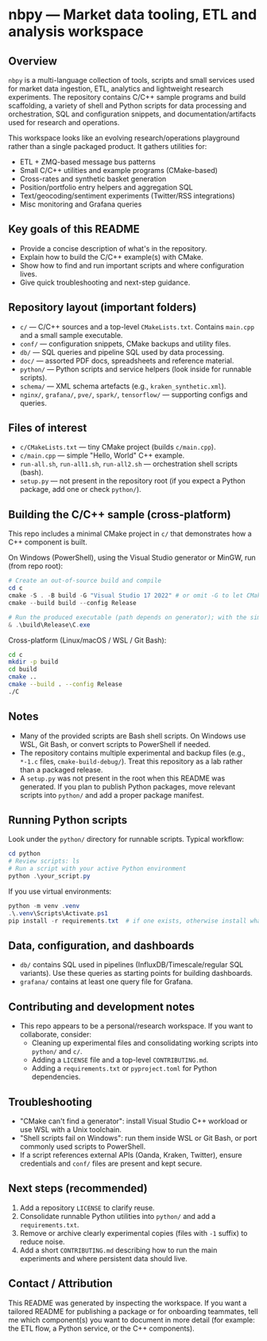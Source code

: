 
# nbpy — Market data tooling, ETL and analysis workspace

Overview
--------

`nbpy` is a multi-language collection of tools, scripts and small services used for market data ingestion, ETL, analytics and lightweight research experiments. The repository contains C/C++ sample programs and build scaffolding, a variety of shell and Python scripts for data processing and orchestration, SQL and configuration snippets, and documentation/artifacts used for research and operations.

This workspace looks like an evolving research/operations playground rather than a single packaged product. It gathers utilities for:

- ETL + ZMQ-based message bus patterns
- Small C/C++ utilities and example programs (CMake-based)
- Cross-rates and synthetic basket generation
- Position/portfolio entry helpers and aggregation SQL
- Text/geocoding/sentiment experiments (Twitter/RSS integrations)
- Misc monitoring and Grafana queries

Key goals of this README
-----------------------

- Provide a concise description of what's in the repository.
- Explain how to build the C/C++ example(s) with CMake.
- Show how to find and run important scripts and where configuration lives.
- Give quick troubleshooting and next-step guidance.

Repository layout (important folders)
-----------------------------------

- `c/` — C/C++ sources and a top-level `CMakeLists.txt`. Contains `main.cpp` and a small sample executable.
- `conf/` — configuration snippets, CMake backups and utility files.
- `db/` — SQL queries and pipeline SQL used by data processing.
- `doc/` — assorted PDF docs, spreadsheets and reference material.
- `python/` — Python scripts and service helpers (look inside for runnable scripts).
- `schema/` — XML schema artefacts (e.g., `kraken_synthetic.xml`).
- `nginx/`, `grafana/`, `pve/`, `spark/`, `tensorflow/` — supporting configs and queries.

Files of interest
-----------------

- `c/CMakeLists.txt` — tiny CMake project (builds `c/main.cpp`).
- `c/main.cpp` — simple "Hello, World" C++ example.
- `run-all.sh`, `run-all1.sh`, `run-all2.sh` — orchestration shell scripts (bash).
- `setup.py` — not present in the repository root (if you expect a Python package, add one or check `python/`).

Building the C/C++ sample (cross-platform)
-----------------------------------------

This repo includes a minimal CMake project in `c/` that demonstrates how a C++ component is built.

On Windows (PowerShell), using the Visual Studio generator or MinGW, run (from repo root):

```powershell
# Create an out-of-source build and compile
cd c
cmake -S . -B build -G "Visual Studio 17 2022" # or omit -G to let CMake pick a default
cmake --build build --config Release

# Run the produced executable (path depends on generator); with the simple setup it will be under build/Release or build/bin
& .\build\Release\C.exe
```

Cross-platform (Linux/macOS / WSL / Git Bash):

```bash
cd c
mkdir -p build
cd build
cmake ..
cmake --build . --config Release
./C
```

Notes
-----

- Many of the provided scripts are Bash shell scripts. On Windows use WSL, Git Bash, or convert scripts to PowerShell if needed.
- The repository contains multiple experimental and backup files (e.g., `*-1.c` files, `cmake-build-debug/`). Treat this repository as a lab rather than a packaged release.
- A `setup.py` was not present in the root when this README was generated. If you plan to publish Python packages, move relevant scripts into `python/` and add a proper package manifest.

Running Python scripts
----------------------

Look under the `python/` directory for runnable scripts. Typical workflow:

```powershell
cd python
# Review scripts: ls
# Run a script with your active Python environment
python .\your_script.py
```

If you use virtual environments:

```powershell
python -m venv .venv
.\.venv\Scripts\Activate.ps1
pip install -r requirements.txt  # if one exists, otherwise install what's needed
```

Data, configuration, and dashboards
----------------------------------

- `db/` contains SQL used in pipelines (InfluxDB/Timescale/regular SQL variants). Use these queries as starting points for building dashboards.
- `grafana/` contains at least one query file for Grafana.

Contributing and development notes
---------------------------------

- This repo appears to be a personal/research workspace. If you want to collaborate, consider:
	- Cleaning up experimental files and consolidating working scripts into `python/` and `c/`.
	- Adding a `LICENSE` file and a top-level `CONTRIBUTING.md`.
	- Adding a `requirements.txt` or `pyproject.toml` for Python dependencies.

Troubleshooting
---------------

- "CMake can't find a generator": install Visual Studio C++ workload or use WSL with a Unix toolchain.
- "Shell scripts fail on Windows": run them inside WSL or Git Bash, or port commonly used scripts to PowerShell.
- If a script references external APIs (Oanda, Kraken, Twitter), ensure credentials and `conf/` files are present and kept secure.

Next steps (recommended)
------------------------

1. Add a repository `LICENSE` to clarify reuse.
2. Consolidate runnable Python utilities into `python/` and add a `requirements.txt`.
3. Remove or archive clearly experimental copies (files with `-1` suffix) to reduce noise.
4. Add a short `CONTRIBUTING.md` describing how to run the main experiments and where persistent data should live.

Contact / Attribution
---------------------

This README was generated by inspecting the workspace. If you want a tailored README for publishing a package or for onboarding teammates, tell me which component(s) you want to document in more detail (for example: the ETL flow, a Python service, or the C++ components).

